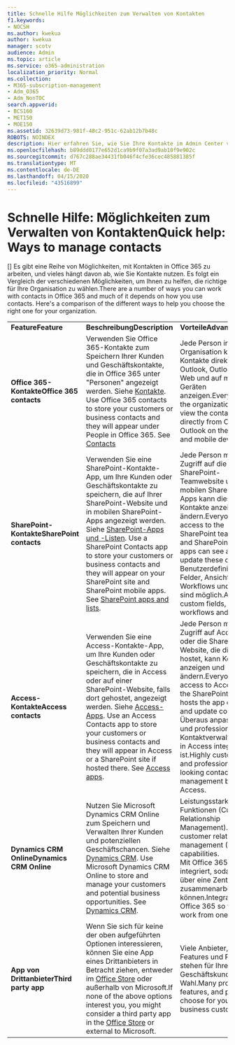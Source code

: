 ```yaml
---
title: Schnelle Hilfe Möglichkeiten zum Verwalten von Kontakten
f1.keywords:
- NOCSH
ms.author: kwekua
author: kwekua
manager: scotv
audience: Admin
ms.topic: article
ms.service: o365-administration
localization_priority: Normal
ms.collection:
- M365-subscription-management
- Adm_O365
- Adm_NonTOC
search.appverid:
- BCS160
- MET150
- MOE150
ms.assetid: 32639d73-981f-48c2-951c-62ab12b7b48c
ROBOTS: NOINDEX
description: Hier erfahren Sie, wie Sie Ihre Kontakte im Admin Center verwalten.
ms.openlocfilehash: b89ddd0177e652d1ca9b9f07a3ad9ab10f9e902c
ms.sourcegitcommit: d767c288ae34431fb046f4cfe36cec485881385f
ms.translationtype: MT
ms.contentlocale: de-DE
ms.lasthandoff: 04/15/2020
ms.locfileid: "43516899"
---
```

# <a name="quick-help-ways-to-manage-contacts"></a><span data-ttu-id="5ac3a-103">Schnelle Hilfe: Möglichkeiten zum Verwalten von Kontakten</span><span class="sxs-lookup"><span data-stu-id="5ac3a-103">Quick help: Ways to manage contacts</span></span>

<span data-ttu-id="5ac3a-p101">[] Es gibt eine Reihe von Möglichkeiten, mit Kontakten in Office 365 zu arbeiten, und vieles hängt davon ab, wie Sie Kontakte nutzen. Es folgt ein Vergleich der verschiedenen Möglichkeiten, um Ihnen zu helfen, die richtige für Ihre Organisation zu wählen.</span><span class="sxs-lookup"><span data-stu-id="5ac3a-p101">There are a number of ways you can work with contacts in Office 365 and much of it depends on how you use contacts. Here's a comparison of the different ways to help you choose the right one for your organization.</span></span>
  
|||||
|:-----|:-----|:-----|:-----|
|<span data-ttu-id="5ac3a-106">**Feature**</span><span class="sxs-lookup"><span data-stu-id="5ac3a-106">**Feature**</span></span> <br/> |<span data-ttu-id="5ac3a-107">**Beschreibung**</span><span class="sxs-lookup"><span data-stu-id="5ac3a-107">**Description**</span></span> <br/> |<span data-ttu-id="5ac3a-108">**Vorteile**</span><span class="sxs-lookup"><span data-stu-id="5ac3a-108">**Advantages**</span></span> <br/> |<span data-ttu-id="5ac3a-109">**Nachteile**</span><span class="sxs-lookup"><span data-stu-id="5ac3a-109">**Disadvantages**</span></span> <br/> |
|<span data-ttu-id="5ac3a-110">**Office 365-Kontakte**</span><span class="sxs-lookup"><span data-stu-id="5ac3a-110">**Office 365 contacts**</span></span> <br/> |<span data-ttu-id="5ac3a-p102">Verwenden Sie Office 365-Kontakte zum Speichern Ihrer Kunden und Geschäftskontakte, die in Office 365 unter "Personen" angezeigt werden. Siehe [Kontakte](contacts.md).   </span><span class="sxs-lookup"><span data-stu-id="5ac3a-p102">Use Office 365 contacts to store your customers or business contacts and they will appear under People in Office 365. See [Contacts](contacts.md)</span></span> <br/> |<span data-ttu-id="5ac3a-113">Jede Person in der Organisation kann die Kontakte direkt in Outlook, Outlook im Web und auf mobilen Geräten anzeigen.</span><span class="sxs-lookup"><span data-stu-id="5ac3a-113">Everyone in the organization can view the contacts directly from Outlook, Outlook on the web, and mobile devices.</span></span>  <br/> |<span data-ttu-id="5ac3a-114">Nur Administratoren können die Kontakte erstellen und aktualisieren.</span><span class="sxs-lookup"><span data-stu-id="5ac3a-114">Only administrators can create and update the contacts.</span></span>  <br/> <span data-ttu-id="5ac3a-115">Keine benutzerdefinierten Felder sind zulässig (Beispiele: Geburtsdatum, Hochschule, Empfehlungsmedium).</span><span class="sxs-lookup"><span data-stu-id="5ac3a-115">No custom fields are allowed (example: birthdate, college, referral agent).</span></span>  <br/> |
|<span data-ttu-id="5ac3a-116">**SharePoint-Kontakte**</span><span class="sxs-lookup"><span data-stu-id="5ac3a-116">**SharePoint contacts**</span></span> <br/> |<span data-ttu-id="5ac3a-p103">Verwenden Sie eine SharePoint-Kontakte-App, um Ihre Kunden oder Geschäftskontakte zu speichern, die auf Ihrer SharePoint-Website und in mobilen SharePoint-Apps angezeigt werden. Siehe [SharePoint-Apps und -Listen](https://support.office.com/article/0a1c3ace-def0-44af-b225-cfa8d92c52d7.aspx).  </span><span class="sxs-lookup"><span data-stu-id="5ac3a-p103">Use a SharePoint Contacts app to store your customers or business contacts and they will appear on your SharePoint site and SharePoint mobile apps. See [SharePoint apps and lists](https://support.office.com/article/0a1c3ace-def0-44af-b225-cfa8d92c52d7.aspx).  </span></span><br/> |<span data-ttu-id="5ac3a-119">Jede Person mit Zugriff auf die SharePoint-Teamwebsite und mobilen SharePoint-Apps kann diese Kontakte anzeigen und ändern.</span><span class="sxs-lookup"><span data-stu-id="5ac3a-119">Everyone with access to the SharePoint team site and SharePoint mobile apps can see and update these contacts.</span></span>  <br/> <span data-ttu-id="5ac3a-120">Benutzerdefinierte Felder, Ansichten und Workflows und mehr sind möglich.</span><span class="sxs-lookup"><span data-stu-id="5ac3a-120">Allows for custom fields, views, workflows and more.</span></span>  <br/> |<span data-ttu-id="5ac3a-121">Diese Kontakte werden nicht in Outlook oder unter "Personen" in Office 365 angezeigt.</span><span class="sxs-lookup"><span data-stu-id="5ac3a-121">These contacts don't appear in Outlook or People in Office 365.</span></span>  <br/> <span data-ttu-id="5ac3a-122">Ein grundlegendes Verständnis der SharePoint-Infrastruktur ist erforderlich.</span><span class="sxs-lookup"><span data-stu-id="5ac3a-122">Requires basic understanding of SharePoint infrastructure.</span></span>  <br/> |
|<span data-ttu-id="5ac3a-123">**Access-Kontakte**</span><span class="sxs-lookup"><span data-stu-id="5ac3a-123">**Access contacts**</span></span> <br/> |<span data-ttu-id="5ac3a-p104">Verwenden Sie eine Access-Kontakte-App, um Ihre Kunden oder Geschäftskontakte zu speichern, die in Access oder auf einer SharePoint-Website, falls dort gehostet, angezeigt werden. Siehe [Access-Apps](https://support.office.com/article/25f3ab3e-510d-44b0-accf-b976c0813e71.aspx).  </span><span class="sxs-lookup"><span data-stu-id="5ac3a-p104">Use an Access Contacts app to store your customers or business contacts and they will appear in Access or a SharePoint site if hosted there. See [Access apps](https://support.office.com/article/25f3ab3e-510d-44b0-accf-b976c0813e71.aspx).  </span></span><br/> |<span data-ttu-id="5ac3a-126">Jede Person mit Zugriff auf Access oder die SharePoint-Website, die die App hostet, kann Kontakte anzeigen und ändern.</span><span class="sxs-lookup"><span data-stu-id="5ac3a-126">Everyone with access to Access or the SharePoint site that hosts the app can see and update contacts.</span></span>  <br/> <span data-ttu-id="5ac3a-127">Überaus anpassbare und professionelle Kontaktverwaltung, die in Access integriert ist.</span><span class="sxs-lookup"><span data-stu-id="5ac3a-127">Highly customizable and professional looking contact management built with Access.</span></span>  <br/> |<span data-ttu-id="5ac3a-128">Sie müssen Microsoft Access erwerben oder zu einem Office 365-Plan wechseln, der Access umfasst.</span><span class="sxs-lookup"><span data-stu-id="5ac3a-128">You must purchase Microsoft Access or switch to an Office 365 plan that includes Access.</span></span>  <br/> <span data-ttu-id="5ac3a-129">Erfordert ein grundlegendes Verständnis von Microsoft Access und der Erstellung von Apps.</span><span class="sxs-lookup"><span data-stu-id="5ac3a-129">Requires basic understanding of Microsoft Access and how to create apps.</span></span>  <br/> |
|<span data-ttu-id="5ac3a-130">**Dynamics CRM Online**</span><span class="sxs-lookup"><span data-stu-id="5ac3a-130">**Dynamics CRM Online**</span></span> <br/> |<span data-ttu-id="5ac3a-p105">Nutzen Sie Microsoft Dynamics CRM Online zum Speichern und Verwalten Ihrer Kunden und potenziellen Geschäftschancen. Siehe [Dynamics CRM](https://dynamics.microsoft.com).  </span><span class="sxs-lookup"><span data-stu-id="5ac3a-p105">Use Microsoft Dynamics CRM Online to store and manage your customers and potential business opportunities. See [Dynamics CRM](https://dynamics.microsoft.com).  </span></span><br/> |<span data-ttu-id="5ac3a-133">Leistungsstarke CRM-Funktionen (Customer Relationship Management).</span><span class="sxs-lookup"><span data-stu-id="5ac3a-133">Powerful customer relationship management (CRM) capabilities.</span></span>  <br/> <span data-ttu-id="5ac3a-134">Mit Office 365 integriert, sodass Sie über eine Zentrale zusammenarbeiten können.</span><span class="sxs-lookup"><span data-stu-id="5ac3a-134">Integrates with Office 365 so you can work from one place.</span></span>  <br/> |<span data-ttu-id="5ac3a-135">Mehr Komplexität bei der Integration und Anpassung zum Erfüllen Ihrer Anforderungen.</span><span class="sxs-lookup"><span data-stu-id="5ac3a-135">Includes complexity with onboarding and customization to meet your needs.</span></span>  <br/> <span data-ttu-id="5ac3a-136">Wesentlich teurer als alle anderen Kontaktverwaltungsoptionen.</span><span class="sxs-lookup"><span data-stu-id="5ac3a-136">Is significantly higher in cost than any of the other contact management options.</span></span>  <br/> |
|<span data-ttu-id="5ac3a-137">**App von Drittanbieter**</span><span class="sxs-lookup"><span data-stu-id="5ac3a-137">**Third party app**</span></span> <br/> |<span data-ttu-id="5ac3a-138">Wenn Sie sich für keine der oben aufgeführten Optionen interessieren, können Sie eine App eines Drittanbieters in Betracht ziehen, entweder im [Office Store](https://store.office.com) oder außerhalb von Microsoft.</span><span class="sxs-lookup"><span data-stu-id="5ac3a-138">If none of the above options interest you, you might consider a third party app in the [Office Store](https://store.office.com) or external to Microsoft.</span></span>  <br/> |<span data-ttu-id="5ac3a-139">Viele Anbieter, Features und Preise stehen für Ihre Geschäftskunden zur Wahl.</span><span class="sxs-lookup"><span data-stu-id="5ac3a-139">Many providers, features, and prices to choose for your business customers.</span></span>  <br/> |<span data-ttu-id="5ac3a-140">Keine Garantie der Integration in Office 365, sodass Sie mit zwei verschiedenen Diensten, Anmeldungen usw. arbeiten müssen.</span><span class="sxs-lookup"><span data-stu-id="5ac3a-140">No guarantee that it's integrated with Office 365, requiring you to work with two different services, logins, etc.</span></span>  <br/> |
   

